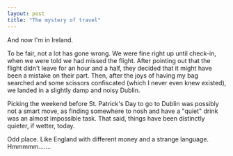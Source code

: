 ```yaml
---
layout: post
title: "The mystery of travel"
---
```

And now I'm in Ireland.

To be fair, not a lot has gone wrong. We were fine right up until check-in,
when we were told we had missed the flight. After pointing out that the flight
didn't leave for an hour and a half, they decided that it might have been a
mistake on their part. Then, after the joys of having my bag searched and some
scissors confiscated (which I never even knew existed), we landed in a
slightly damp and noisy Dublin.

Picking the weekend before St. Patrick's Day to go to Dublin was possibly not
a smart move, as finding somewhere to nosh and have a "quiet" drink was an
almost impossible task. That said, things have been distinctly quieter, if
wetter, today.

Odd place. Like England with different money and a strange language.
Hmmmmm.......
